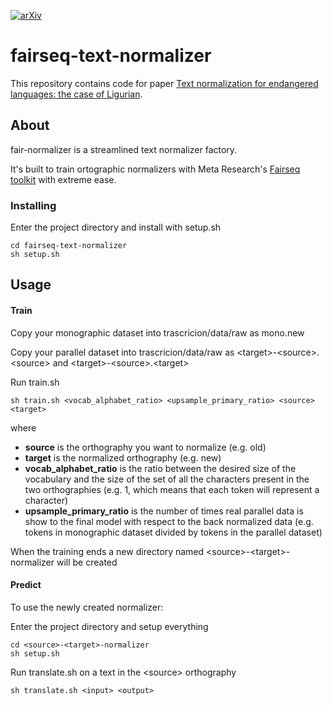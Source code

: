 [![arXiv](https://img.shields.io/badge/arXiv-2206.07861-<COLOR>.svg)](https://arxiv.org/abs/2206.07861)

# fairseq-text-normalizer

This repository contains code for paper [Text normalization for endangered languages: the case of Ligurian](https://arxiv.org/pdf/2206.07861v1.pdf).

## About
fair-normalizer is a streamlined text normalizer factory. 

It's built to train ortographic normalizers with Meta Research's [Fairseq toolkit](https://github.com/facebookresearch/fairseq) with extreme ease.

### Installing

Enter the project directory and install with setup.sh

```
cd fairseq-text-normalizer
sh setup.sh
```

## Usage

#### Train
Copy your monographic dataset into trascricion/data/raw as mono.new

Copy your parallel dataset into trascricion/data/raw as \<target\>-\<source\>.\<source\> and \<target\>-\<source\>.\<target\>

Run train.sh

```
sh train.sh <vocab_alphabet_ratio> <upsample_primary_ratio> <source> <target>
```

where 
- **source** is the orthography you want to normalize (e.g. old)
- **target** is the normalized orthography (e.g. new)
- **vocab_alphabet_ratio** is the ratio between the desired size of the vocabulary and the size of the set of all the characters present in the two orthographies (e.g. 1, which means that each token will represent a character)
- **upsample_primary_ratio** is the number of times real parallel data is show to the final model with respect to the back normalized data (e.g. tokens in monographic dataset divided by tokens in the parallel dataset)

When the training ends a new directory named \<source\>-\<target\>-normalizer will be created

#### Predict
To use the newly created normalizer:

Enter the project directory and setup everything
```
cd <source>-<target>-normalizer
sh setup.sh
```

Run translate.sh on a text in the \<source\> orthography
```
sh translate.sh <input> <output>
```

